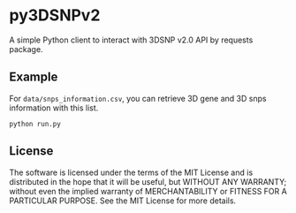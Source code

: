 # py3DSNPv2

A simple Python client to interact with 3DSNP v2.0 API by requests package.

## Example

For `data/snps_information.csv`, you can retrieve 3D gene and 3D snps information with this list.

`python run.py`

## License

The software is licensed under the terms of the MIT License and is distributed in the hope that it will be useful, but WITHOUT ANY WARRANTY; without even the implied warranty of MERCHANTABILITY or FITNESS FOR A PARTICULAR PURPOSE. See the MIT License for more details.
